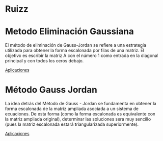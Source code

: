 # Ruizz

# Metodo Eliminación Gaussiana

El método de eliminación de Gauss-Jordan se refiere a una estrategia utilizada para obtener la forma escalonada por filas de una matriz. El objetivo es escribir la matriz  A
  con el número 1 como entrada en la diagonal principal y con todos los ceros debajo.

  <a href="https://github.com/Ruiz2504/Ruizz/blob/main/Eliminaci%C3%B3n%20Gaussiana.zip"> <font font face = "arial"> Aplicaciones </font> </a>

# Método Gauss Jordan

La idea detrás del Método de Gauss - Jordan se fundamenta en obtener la forma escalonada de la matriz ampliada asociada a un sistema de ecuaciones. De esta forma (como la forma escalonada es equivalente con la matriz ampliada original), determinar las soluciones sera muy sencillo (pues la matriz escalonada estará triangularizada superiormente).

<a href="https://github.com/Ruiz2504/Ruizz/blob/main/Gauss%20Jordan.zip"> <font font face = "arial"> Aplicaciones </font> </a>
